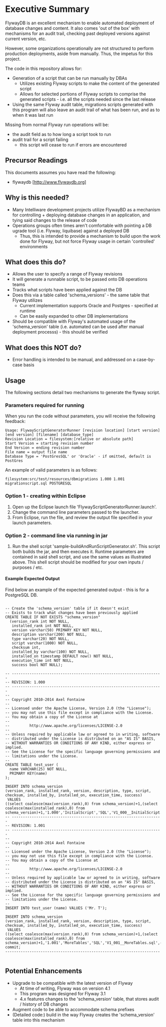 # Executive Summary
FlywayDB is an excellent mechanism to enable automated deployment of database changes and content.  It also comes 'out of the box' with mechanisms for an audit trail, checking past deployed versions against current version, etc.  

However, some organizations operationally are not structured to perform production deployments, aside from manually.  Thus, the impetus for this project.

The code in this repository allows for:

* Generation of a script that can be run manually by DBAs
    * Utilizes existing Flyway scripts to make the content of the generated script
    * Allows for selected portions of Flyway scripts to comprise the generated scripts - i.e. all the scripts needed since the last release
* Using the same Flyway audit table, migrations scripts generated with this program will also leave an audit trail of what has been run, and as to when it was last run

Missing from normal Flyway run operations will be:

* the audit field as to how long a script took to run
* audit trail for a script failing
    * this script will cease to run if errors are encountered


## Precursor Readings
This documents assumes you have read the following:

* flywaydb [http://www.flywaydb.org]


## Why is this needed?
* Many Intelliware development projects utilize FlywayBD as a mechanism for controlling + deploying database changes in an application, and tying said changes to the release of code
* Operations groups often times aren't comfortable with pointing a DB ugrade tool (i.e. Flyway, liquibase) against a deployed DB
    * Thus, this is intended to provide a mechanism to build upon the work done for Flyway, but not force Flyway usage in certain 'controlled' environments


## What does this do?

* Allows the user to specify a range of Flyway revisions
* It will generate a runnable script, to be passed onto DB operations teams
* Tracks what scripts have been applied against the DB
* Does this via a table called 'schema_versions' - the same table that Flyway utilizes
    * Current implementation supports Oracle and Postgres - specified at runtime 
    * Can be easily expanded to other DB implementations
* Should be compatible with Flyway's automated usage of the 'schema_version' table (i.e. automated can be used after manual deployment processs) - this should be verified

## What does this NOT do?

* Error handling is intended to be manual, and addressed on a case-by-case basis


## Usage

The following sections detail two mechanisms to generate the flyway script.  

### Parameters required for running

When you run the code without parameters, you will receive the following feedback:

```
Usage: FlywayScriptGeneratorRunner [revision location] [start version] [end version] [filename] [database_type]
Revision Location = filesystem:[relative or absolute path]
Start Version = starting revision number
End Version = ending revision number
File name = output file name
Database Type = 'PostGresSQL' or 'Oracle' - if omitted, default is PostGres
```

An example of valid parameters is as follows:

```
filesystem:src/test/resources/dbmigrations 1.000 1.001 migrationscript.sql POSTGRESQL
```

### Option 1 - creating within Eclipse
1. Open up the Eclipse launch file 'FlywayScriptGeneratorRunner.launch'.
2. Change the command line parameters passed to the launcher.
3. From Eclipse, run the file, and review the output file specified in your launch parameters.

### Option 2 - command line via running in jar
1. Run the shell script 'sample-buildAndRunScriptGenerator.sh'.  This script both builds the jar, and then executes it.  Runtime parameters are contained in said shell script, and use the same values as illustrated above.
This shell script should be modified for your own inputs / purposes / etc.


#### Example Expected Output

Find below an example of the expected generated output - this is for a PostgreSQL DB.

```

-- Create the 'schema_version' table if it doesn't exist
-- Exists to track what changes have been previously applied
CREATE TABLE IF NOT EXISTS "schema_version" 
  (version_rank int NOT NULL,
   installed_rank int NOT NULL,
   version varchar(50) PRIMARY KEY NOT NULL,
   description varchar(200) NOT NULL,
   type varchar(20) NOT NULL,
   script varchar(1000) NOT NULL,
   checksum int,
   installed_by varchar(100) NOT NULL,
   installed_on timestamp DEFAULT now() NOT NULL,
   execution_time int NOT NULL,
   success bool NOT NULL);

-- --------------------------------------------------------------------
-- REVISION: 1.000
-- --------------------------------------------------------------------
--
-- Copyright 2010-2014 Axel Fontaine
--
-- Licensed under the Apache License, Version 2.0 (the "License");
-- you may not use this file except in compliance with the License.
-- You may obtain a copy of the License at
--
--         http://www.apache.org/licenses/LICENSE-2.0
--
-- Unless required by applicable law or agreed to in writing, software
-- distributed under the License is distributed on an "AS IS" BASIS,
-- WITHOUT WARRANTIES OR CONDITIONS OF ANY KIND, either express or implied.
-- See the License for the specific language governing permissions and
-- limitations under the License.
--
CREATE TABLE test_user (
  name VARCHAR(25) NOT NULL,
  PRIMARY KEY(name)
);

INSERT INTO schema_version 
(version_rank, installed_rank, version, description, type, script, checksum, installed_by, installed_on, execution_time, success) 
 VALUES
((select coalesce(max(version_rank),0) from schema_version)+1,(select coalesce(max(installed_rank),0) from schema_version)+1,'1.000','InitialScript','SQL','V1_000__InitialScript.sql',49631887,'manual',current_timestamp,-1,TRUE);
-- --------------------------------------------------------------------
-- REVISION: 1.001
-- --------------------------------------------------------------------
--
-- Copyright 2010-2014 Axel Fontaine
--
-- Licensed under the Apache License, Version 2.0 (the "License");
-- you may not use this file except in compliance with the License.
-- You may obtain a copy of the License at
--
--         http://www.apache.org/licenses/LICENSE-2.0
--
-- Unless required by applicable law or agreed to in writing, software
-- distributed under the License is distributed on an "AS IS" BASIS,
-- WITHOUT WARRANTIES OR CONDITIONS OF ANY KIND, either express or implied.
-- See the License for the specific language governing permissions and
-- limitations under the License.
--
INSERT INTO test_user (name) VALUES ('Mr. T');

INSERT INTO schema_version 
(version_rank, installed_rank, version, description, type, script, checksum, installed_by, installed_on, execution_time, success) 
 VALUES
((select coalesce(max(version_rank),0) from schema_version)+1,(select coalesce(max(installed_rank),0) from schema_version)+1,'1.001','MoreTables','SQL','V1_001__MoreTables.sql',-1511390255,'manual',current_timestamp,-1,TRUE);
commit;
----------------------------------------------------------------------
 
```

## Potential Enhancements

* Upgrade to be compatible with the latest version of Flyway
    * At time of writing, Flyway was on version 4.1
    * This program was designed for Flyway 3.1
    * 4.x features changes to the 'schema_version' table, that stores audit / history of DB changes
* Augment code to be able to accommodate schema prefixes
* (Detailed code:) build in the way Flyway creates the 'schema_version' table into this mechanism
